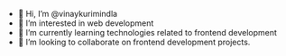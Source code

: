 - 👋 Hi, I’m @vinaykurimindla
- 👀 I’m interested in web development
- 🌱 I’m currently learning technologies related to frontend development
- 💞️ I’m looking to collaborate on frontend development projects.


<!---
vinaykurimindla/vinaykurimindla is a ✨ special ✨ repository because its `README.md` (this file) appears on your GitHub profile.
You can click the Preview link to take a look at your changes.
--->
